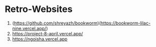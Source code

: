# Retro-Websites

1. (https://github.com/shreyazh/bookworm)(https://bookworm-lilac-nine.vercel.app/)
2. https://project-8-april.vercel.app/
3. https://ngoisha.vercel.app
